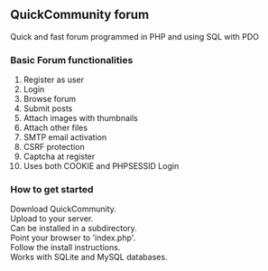 ## QuickCommunity forum
Quick and fast forum programmed in PHP and using SQL with PDO

### Basic Forum functionalities
1. Register as user
2. Login
3. Browse forum
4. Submit posts
5. Attach images with thumbnails
6. Attach other files
7. SMTP email activation
8. CSRF protection
9. Captcha at register
10. Uses both COOKIE and PHPSESSID Login

### How to get started
Download QuickCommunity.<br>
Upload to your server.<br>
Can be installed in a subdirectory.<br>
Point your browser to 'index.php'.<br>
Follow the install instructions.<br>
Works with SQLite and MySQL databases.<br>
